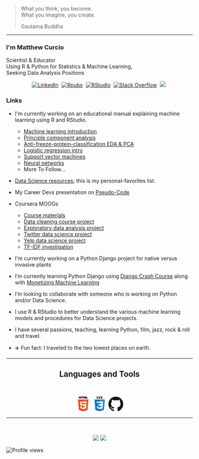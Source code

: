 
> What you think, you become.  
> What you imagine, you create.  
>  
> Gautama Buddha   

---

### I'm Matthew Curcio  
Scientist & Educator  
Using R & Python for Statistics & Machine Learning,  
Seeking Data Analysis Positions  

<!-- BADGES -->
<p align="center">
<a href="https://www.linkedin.com/in/mattcurcio" target="_blank" ><img src="https://img.shields.io/badge/linkedin-%230077B5.svg?&style=flat-square&logo=linkedin&logoColor=white" alt="LinkedIn" /></a>&nbsp;
<a href="https://rpubs.com/oaxacamatt" target="_blank" ><img src="https://img.shields.io/badge/R-276DC3.svg?style=flat-square&logo=R&logoColor=white" alt="Rpubs" /></a>&nbsp;
<a href="https://rpubs.com/oaxacamatt" target="_blank" ><img src="https://img.shields.io/badge/RStudio-75AADB.svg?style=flat-square&logo=RStudio&logoColor=white" alt="RStudio" /></a>&nbsp; 
<a href="https://stackoverflow.com/users/851043/oaxacamatt" target="_blank" ><img src="https://img.shields.io/badge/Stackoverflow-F58025.svg?style=flat-square&logo=stackoverflow&logoColor=white" alt="Stack Overflow" /></a>&nbsp;
<a href="https://mccurcio.github.io/" target="_blank" ><img src="https://img.shields.io/badge/Blog-Website-yellow?style=flat-square" /></a>&nbsp;
</p>

### Links

- I'm currently working on an educational manual explaining machine learning using R and RStudio.
    -  <a href="https://github.com/mccurcio/mcc-machine-learning-intro" target="_blank" rel="noopener noreferrer">Machine learning introduction</a> 
    -  <a href="https://github.com/mccurcio/mcc-pca-intro" target="_blank" >Principle component analysis</a>
    -  <a href="https://github.com/mccurcio/kaggle-protein-data" target="_blank" >Anti-freeze-protein-classification EDA & PCA</a>
    -  <a href="https://github.com/mccurcio/mcc-logit-intro" target="_blank" >Logistic regression intro</a>
    -  <a href="https://github.com/mccurcio/SVM-Intro" target="_blank" >Support vector machines</a>
    -  <a href="https://github.com/mccurcio/Intro-NeuralNetworks" target="_blank" >Neural networks</a>
    -  More To Follow...

- <a href="https://github.com/mccurcio/mcc-ds-material" target="_blank" >Data Science resources</a>; this is my personal-favorites list.

- My Career Devs presentation on [Pseudo-Code](https://github.com/mccurcio/pseudocode-flowchart-pdf)

- Coursera MOOGs
    - [Course materials](https://github.com/mccurcio/Coursera_Materials)
    - [Data cleaning course project](https://github.com/mccurcio/coursera_getting_cleaning_data)
    - [Exploratory data analysis project](https://github.com/mccurcio/ExData_Plotting1)
    - [Twitter data science project](https://github.com/mccurcio/twitter-ipynb)
    - [Yelp data science project](https://github.com/mccurcio/yelp-ipynb)
    - [TF-IDF investigation](https://github.com/mccurcio/first-look-ml)

- I'm currently working on a Python Django project for native versus invasive plants
- I’m currently learning Python Django using [Django Crash Course](https://www.roygreenfeld.com/products/django-crash-course) along with [Monetizing Machine
Learning](https://www.amazon.com/Monetizing-Machine-Learning-Applications-Serverless/dp/1484238729)

- I’m looking to collaborate with someone who is working on Python and/or Data Science.

- I use R & RStudio to better understand the various machine learning models and procedures for Data Science projects.

- I have several passions, teaching, learning Python, film, jazz, rock & roll and travel.

- :airplane: Fun fact: I traveled to the two lowest places on earth. 

---

<p>
<h2 align="center"> Languages and Tools</h2>
</p>
<br />

<p align="center">
  
<img alt="HTML5" width="40px" src="https://raw.githubusercontent.com/github/explore/80688e429a7d4ef2fca1e82350fe8e3517d3494d/topics/html/html.png" />

<img alt="CSS3" width="40px" src="https://raw.githubusercontent.com/github/explore/80688e429a7d4ef2fca1e82350fe8e3517d3494d/topics/css/css.png" />

<img alt="GitHub" width="40px" src="https://raw.githubusercontent.com/github/explore/78df643247d429f6cc873026c0622819ad797942/topics/github/github.png" />

</p>

---

<br />

<p align="center">
<img src="https://github-readme-stats.vercel.app/api?username=mccurcio&theme=radical&show_icons=true" />
<img src="https://github-readme-stats.vercel.app/api/top-langs/?username=mccurcio&layout=compact&theme=radical" />
</p>

![Profile views](https://gpvc.arturio.dev/mccurcio)  

<!--
- 🔭 I’m currently working on ...
- 🌱 I’m currently learning ...
- 👯 I’m looking to collaborate on ...
- 🤔 I’m looking for help with ...
- 💬 Ask me about ...
- 📫 How to reach me: ...
- 😄 Pronouns: ...
- ⚡ Fun fact: ...
-->
